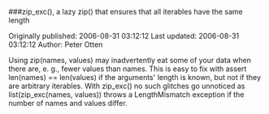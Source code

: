 ###zip_exc(), a lazy zip() that ensures that all iterables have the same length

Originally published: 2006-08-31 03:12:12
Last updated: 2006-08-31 03:12:12
Author: Peter Otten

Using zip(names, values) may inadvertently eat some of your data when there are, e. g., fewer values than names. This is easy to fix with assert len(names) == len(values) if the arguments' length is known, but not if they are arbitrary iterables. With zip_exc() no such glitches go unnoticed as list(zip_exc(names, values)) throws a LengthMismatch exception if the number of names and values differ.